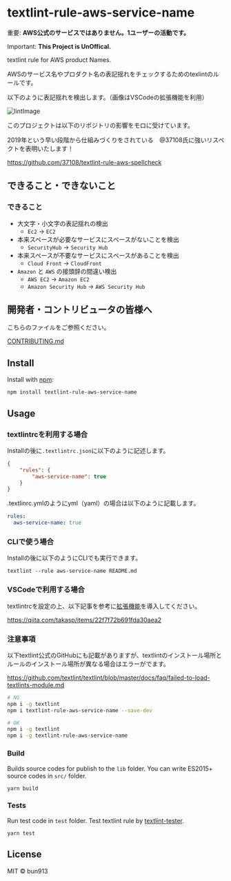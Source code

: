 # textlint-rule-aws-service-name

重要: **AWS公式のサービスではありません。1ユーザーの活動です。**

Important: **This Project is UnOffical.**

textlint rule for AWS product Names.

AWSのサービス名やプロダクト名の表記揺れをチェックするためのtexlintのルールです。

以下のように表記揺れを検出します。（画像はVSCodeの拡張機能を利用）

![lintImage](https://user-images.githubusercontent.com/73948280/223648022-c5f1b015-3c1c-4456-8792-3f2c03c9bd67.png)

このプロジェクトは以下のリポジトリの影響をモロに受けています。

2019年という早い段階から仕組みづくりをされている　@37108氏に強いリスペクトを表明いたします！

https://github.com/37108/textlint-rule-aws-spellcheck

## できること・できないこと

### できること

- 大文字・小文字の表記揺れの検出
    - `Ec2` -> `EC2`
- 本来スペースが必要なサービスにスペースがないことを検出
    - `SecurityHub` -> `Security Hub`
- 本来スペースが不要なサービスにスペースがあることを検出
    - `Cloud Front` -> `CloudFront`
- `Amazon` と `AWS` の接頭辞の間違い検出
    - `AWS EC2` -> `Amazon EC2`
    - `Amazon Security Hub` -> `AWS Security Hub`

## 開発者・コントリビュータの皆様へ

こちらのファイルをご参照ください。

[CONTRIBUTING.md](./CONTRIBUTING.md)

## Install

Install with [npm](https://www.npmjs.com/):

    npm install textlint-rule-aws-service-name

## Usage

### textlintrcを利用する場合

Installの後に`.textlintrc.json`に以下のように記述します。

```json
{
    "rules": {
        "aws-service-name": true
    }
}
```

.textlinrc.ymlのようにyml（yaml）の場合は以下のように記載します。

```yml
rules:
  aws-service-name: true
```

### CLIで使う場合

Installの後に以下のようにCLIでも実行できます。

```
textlint --rule aws-service-name README.md
```

### VSCodeで利用する場合

textlintrcを設定の上、以下記事を参考に[拡張機能](https://marketplace.visualstudio.com/items?itemName=taichi.vscode-textlint)を導入してください。

https://qiita.com/takasp/items/22f7f72b691fda30aea2

### 注意事項

以下textlint公式のGitHubにも記載がありますが、textlintのインストール場所とルールのインストール場所が異なる場合はエラーがでます。

https://github.com/textlint/textlint/blob/master/docs/faq/failed-to-load-textlints-module.md

```bash
# NG
npm i -g textlint
npm i textlint-rule-aws-service-name --save-dev
```

```bash
# OK
npm i -g textlint
npm i -g textlint-rule-aws-service-name
```
### Build

Builds source codes for publish to the `lib` folder.
You can write ES2015+ source codes in `src/` folder.

    yarn build

### Tests

Run test code in `test` folder.
Test textlint rule by [textlint-tester](https://github.com/textlint/textlint-tester).

    yarn test

## License

MIT © bun913
